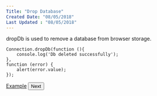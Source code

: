 ```yaml
---
Title: "Drop Database"
Created Date: "08/05/2018"
Last Updated : "08/05/2018"
---
```


dropDb is used to remove a database from browser storage.

```
Connection.dropDb(function (){
	console.log('Db deleted successfully');
},
function (error) {
	alert(error.value);
});
```

<p class="margin-top-40px center-align">
    <a class="btn info" target="_blank" href="/example/drop_db">Example</a>
    <button class="btn info btnNext">Next</button>
</p>